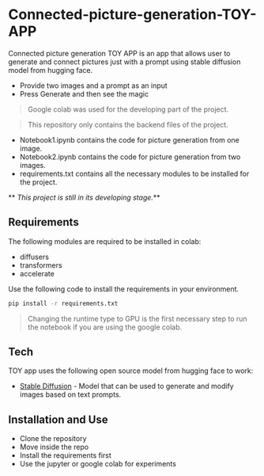 # Connected-picture-generation-TOY-APP
Connected picture generation TOY APP is an app that allows user to generate and connect pictures just with a prompt using stable diffusion model from hugging face.
- Provide two images and a prompt as an input
- Press Generate and then see the magic
> Google colab was used for the developing part of the project.

> This repository only contains the backend files of the project.
- Notebook1.ipynb contains the code for picture generation from one image.
- Notebook2.ipynb contains the code for picture generation from two images.
- requirements.txt contains all the necessary modules to be installed for the project.

** _This project is still in its developing stage._**

## Requirements
The following modules are required to be installed in colab:
- diffusers
- transformers
- accelerate

Use the following code to install the requirements in your environment.
```sh
pip install -r requirements.txt
```

> Changing the runtime type to GPU is the first necessary step to run the notebook if you are using the google colab.

## Tech
TOY app uses the following open source model from hugging face to work:

- [Stable Diffusion](https://huggingface.co/stabilityai/stable-diffusion-2) - Model that can be used to generate and modify images based on text prompts.

## Installation and Use
- Clone the repository
- Move inside the repo
- Install  the requirements first
- Use the jupyter or google colab for experiments




